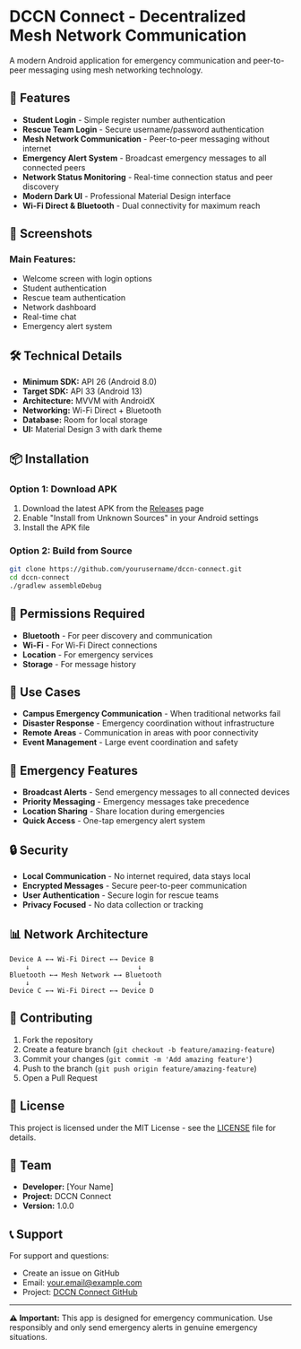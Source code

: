 # DCCN Connect - Decentralized Mesh Network Communication

A modern Android application for emergency communication and peer-to-peer messaging using mesh networking technology.

## 🚀 Features

- **Student Login** - Simple register number authentication
- **Rescue Team Login** - Secure username/password authentication
- **Mesh Network Communication** - Peer-to-peer messaging without internet
- **Emergency Alert System** - Broadcast emergency messages to all connected peers
- **Network Status Monitoring** - Real-time connection status and peer discovery
- **Modern Dark UI** - Professional Material Design interface
- **Wi-Fi Direct & Bluetooth** - Dual connectivity for maximum reach

## 📱 Screenshots

### Main Features:
- Welcome screen with login options
- Student authentication
- Rescue team authentication
- Network dashboard
- Real-time chat
- Emergency alert system

## 🛠️ Technical Details

- **Minimum SDK:** API 26 (Android 8.0)
- **Target SDK:** API 33 (Android 13)
- **Architecture:** MVVM with AndroidX
- **Networking:** Wi-Fi Direct + Bluetooth
- **Database:** Room for local storage
- **UI:** Material Design 3 with dark theme

## 📦 Installation

### Option 1: Download APK
1. Download the latest APK from the [Releases](https://github.com/yourusername/dccn-connect/releases) page
2. Enable "Install from Unknown Sources" in your Android settings
3. Install the APK file

### Option 2: Build from Source
```bash
git clone https://github.com/yourusername/dccn-connect.git
cd dccn-connect
./gradlew assembleDebug
```

## 🔧 Permissions Required

- **Bluetooth** - For peer discovery and communication
- **Wi-Fi** - For Wi-Fi Direct connections
- **Location** - For emergency services
- **Storage** - For message history

## 🎯 Use Cases

- **Campus Emergency Communication** - When traditional networks fail
- **Disaster Response** - Emergency coordination without infrastructure
- **Remote Areas** - Communication in areas with poor connectivity
- **Event Management** - Large event coordination and safety

## 🚨 Emergency Features

- **Broadcast Alerts** - Send emergency messages to all connected devices
- **Priority Messaging** - Emergency messages take precedence
- **Location Sharing** - Share location during emergencies
- **Quick Access** - One-tap emergency alert system

## 🔒 Security

- **Local Communication** - No internet required, data stays local
- **Encrypted Messages** - Secure peer-to-peer communication
- **User Authentication** - Secure login for rescue teams
- **Privacy Focused** - No data collection or tracking

## 📊 Network Architecture

```
Device A ←→ Wi-Fi Direct ←→ Device B
    ↓                           ↓
Bluetooth ←→ Mesh Network ←→ Bluetooth
    ↓                           ↓
Device C ←→ Wi-Fi Direct ←→ Device D
```

## 🤝 Contributing

1. Fork the repository
2. Create a feature branch (`git checkout -b feature/amazing-feature`)
3. Commit your changes (`git commit -m 'Add amazing feature'`)
4. Push to the branch (`git push origin feature/amazing-feature`)
5. Open a Pull Request

## 📄 License

This project is licensed under the MIT License - see the [LICENSE](LICENSE) file for details.

## 👥 Team

- **Developer:** [Your Name]
- **Project:** DCCN Connect
- **Version:** 1.0.0

## 📞 Support

For support and questions:
- Create an issue on GitHub
- Email: your.email@example.com
- Project: [DCCN Connect GitHub](https://github.com/yourusername/dccn-connect)

---

**⚠️ Important:** This app is designed for emergency communication. Use responsibly and only send emergency alerts in genuine emergency situations.
